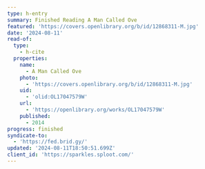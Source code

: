 ```yaml
---
type: h-entry
summary: Finished Reading A Man Called Ove
featured: 'https://covers.openlibrary.org/b/id/12868311-M.jpg'
date: '2024-08-11'
read-of:
  type:
    - h-cite
  properties:
    name:
      - A Man Called Ove
    photo:
      - 'https://covers.openlibrary.org/b/id/12868311-M.jpg'
    uid:
      - 'olid:OL17047579W'
    url:
      - 'https://openlibrary.org/works/OL17047579W'
    published:
      - 2014
progress: finished
syndicate-to:
  - 'https://fed.brid.gy/'
updated: '2024-08-11T18:50:51.699Z'
client_id: 'https://sparkles.sploot.com/'
---
```


